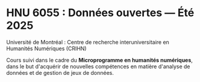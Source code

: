 # HNU 6055 : Données ouvertes — Été 2025
Université de Montréal : Centre de recherche interuniversitaire en Humanités Numériques (CRIHN)

Cours suivi dans le cadre du **Microprogramme en humanités numériques**, dans le but d'acquérir de nouvelles compétences en matière d'analyse de données et de gestion de jeux de données.
